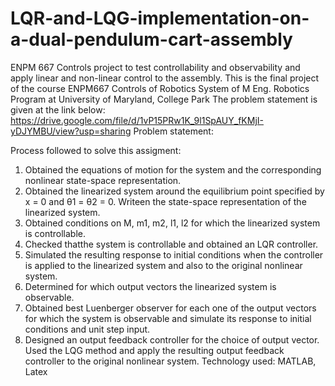 # LQR-and-LQG-implementation-on-a-dual-pendulum-cart-assembly
ENPM 667 Controls project to test controllability and observability and apply linear and non-linear control to the assembly. 
This is the final project of the course ENPM667 Controls of Robotics System of M Eng. Robotics Program at University of Maryland, College Park The problem statement is given at the link below:
https://drive.google.com/file/d/1vP15PRw1K_9l1SpAUY_fKMjI-yDJYMBU/view?usp=sharing
Problem statement:


Process followed to solve this assigment:

1. Obtained the equations of motion for the system and the corresponding nonlinear state-space representation.
2. Obtained the linearized system around the equilibrium point specified by x = 0 and θ1 = θ2 = 0. Writeen the state-space representation of the linearized system.
3. Obtained conditions on M, m1, m2, l1, l2 for which the linearized system is controllable.
4. Checked thatthe system is controllable and obtained an LQR controller.
5. Simulated the resulting response to initial conditions when the controller is applied to the linearized system and also to the original nonlinear system.
6. Determined for which output vectors the linearized system is observable.
7. Obtained best Luenberger observer for each one of the output vectors for which the system is observable and simulate its response to initial conditions and unit step input.
8. Designed an output feedback controller for the choice of output vector. Used the LQG method and apply the resulting output feedback controller to the original nonlinear system.
Technology used: MATLAB, Latex
